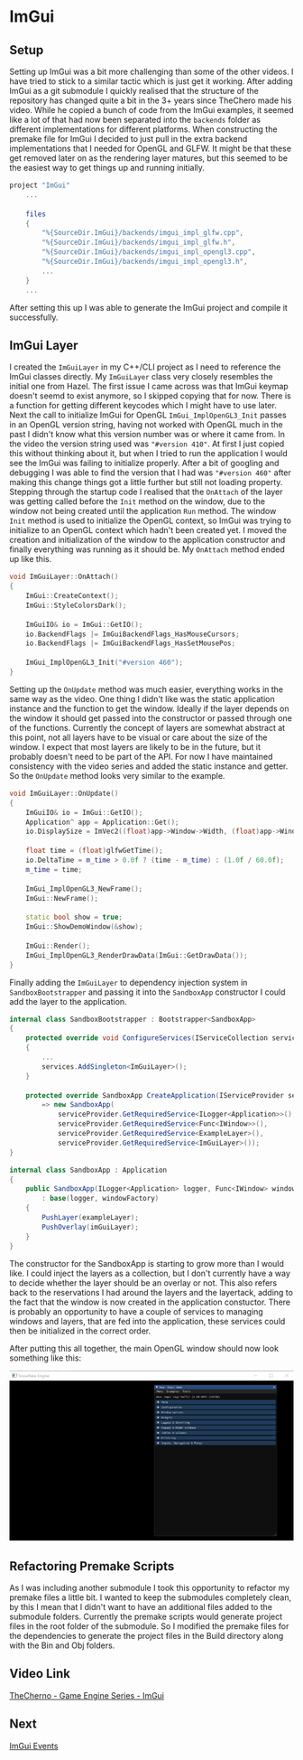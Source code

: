 # ImGui

## Setup

Setting up ImGui was a bit more challenging than some of the other videos. I have tried to stick to a similar tactic which is just get it working. After adding ImGui as a git submodule I quickly realised that the structure of the repository has changed quite a bit in the 3+ years since TheChero made his video. While he copied a bunch of code from the ImGui examples, it seemed like a lot of that had now been separated into the `backends` folder as different implementations for different platforms. When constructing the premake file for ImGui I decided to just pull in the extra backend implementations that I needed for OpenGL and GLFW. It might be that these get removed later on as the rendering layer matures, but this seemed to be the easiest way to get things up and running initially.

```lua
project "ImGui"
	...

    files
	{
		"%{SourceDir.ImGui}/backends/imgui_impl_glfw.cpp",
		"%{SourceDir.ImGui}/backends/imgui_impl_glfw.h",
		"%{SourceDir.ImGui}/backends/imgui_impl_opengl3.cpp",
		"%{SourceDir.ImGui}/backends/imgui_impl_opengl3.h",
		...
	}
    ...
```

After setting this up I was able to generate the ImGui project and compile it successfully.

## ImGui Layer

I created the `ImGuiLayer` in my C++/CLI project as I need to reference the ImGui classes directly. My `ImGuiLayer` class very closely resembles the initial one from Hazel. The first issue I came across was that ImGui keymap doesn't seemd to exist anymore, so I skipped copying that for now. There is a function for getting different keycodes which I might have to use later. Next the call to initialize ImGui for OpenGL `ImGui_ImplOpenGL3_Init` passes in an OpenGL version string, having not worked with OpenGL much in the past I didn't know what this version number was or where it came from. In the video the version string used was `"#version 410"`. At first I just copied this without thinking about it, but when I tried to run the application I would see the ImGui was failing to initialize properly. After a bit of googling and debugging I was able to find the version that I had was `"#version 460"` after making this change things got a little further but still not loading property. Stepping through the startup code I realised that the `OnAttach` of the layer was getting called before the `Init` method on the window, due to the window not being created until the application `Run` method. The window `Init` method is used to initialize the OpenGL context, so ImGui was trying to initialize to an OpenGL context which hadn't been created yet. I moved the creation and initialization of the window to the application constructor and finally everything was running as it should be. My `OnAttach` method ended up like this.

```cpp
void ImGuiLayer::OnAttach()
{	
	ImGui::CreateContext();
	ImGui::StyleColorsDark();

	ImGuiIO& io = ImGui::GetIO();
	io.BackendFlags |= ImGuiBackendFlags_HasMouseCursors;
	io.BackendFlags |= ImGuiBackendFlags_HasSetMousePos;

	ImGui_ImplOpenGL3_Init("#version 460");
}
```

Setting up the `OnUpdate` method was much easier, everything works in the same way as the video. One thing I didn't like was the static application instance and the function to get the window. Ideally if the layer depends on the window it should get passed into the constructor or passed through one of the functions. Currently the concept of layers are somewhat abstract at this point, not all layers have to be visual or care about the size of the window. I expect that most layers are likely to be in the future, but it probably doesn't need to be part of the API. For now I have maintained consistency with the video series and added the static instance and getter. So the `OnUpdate` method looks very similar to the example.

```cpp
void ImGuiLayer::OnUpdate()
{
	ImGuiIO& io = ImGui::GetIO();
	Application^ app = Application::Get();
	io.DisplaySize = ImVec2((float)app->Window->Width, (float)app->Window->Height);

	float time = (float)glfwGetTime();
	io.DeltaTime = m_time > 0.0f ? (time - m_time) : (1.0f / 60.0f);
	m_time = time;

	ImGui_ImplOpenGL3_NewFrame();
	ImGui::NewFrame();

	static bool show = true;
	ImGui::ShowDemoWindow(&show);

	ImGui::Render();
	ImGui_ImplOpenGL3_RenderDrawData(ImGui::GetDrawData());
}
```

Finally adding the `ImGuiLayer` to dependency injection system in `SandboxBootstrapper` and passing it into the `SandboxApp` constructor I could add the layer to the application.

```cs
internal class SandboxBootstrapper : Bootstrapper<SandboxApp>
{
    protected override void ConfigureServices(IServiceCollection services)
    {
        ...
        services.AddSingleton<ImGuiLayer>();
    }

    protected override SandboxApp CreateApplication(IServiceProvider serviceProvider) 
        => new SandboxApp(
            serviceProvider.GetRequiredService<ILogger<Application>>(), 
            serviceProvider.GetRequiredService<Func<IWindow>>(),
            serviceProvider.GetRequiredService<ExampleLayer>(),
            serviceProvider.GetRequiredService<ImGuiLayer>());
}
```
```cs
internal class SandboxApp : Application
{
    public SandboxApp(ILogger<Application> logger, Func<IWindow> windowFactory, ExampleLayer exampleLayer, ImGuiLayer imGuiLayer)
        : base(logger, windowFactory) 
    {
        PushLayer(exampleLayer);
        PushOverlay(imGuiLayer);
    }
}
```
The constructor for the SandboxApp is starting to grow more than I would like. I could inject the layers as a collection, but I don't currently have a way to decide whether the layer should be an overlay or not. This also refers back to the reservations I had around the layers and the layertack, adding to the fact that the window is now created in the application constuctor. There is probably an opportunity to have a couple of services to managing windows and layers, that are fed into the application, these services could then be initialized in the correct order.

After putting this all together, the main OpenGL window should now look something like this:

![ImGui](https://github.com/ChrisVicary/Snowflake/blob/main/Documentation/Blog/Images/12-ImGui-01.png "ImGui")

## Refactoring Premake Scripts

As I was including another submodule I took this opportunity to refactor my premake files a little bit. I wanted to keep the submodules completely clean, by this I mean that I didn't want to have an additional files added to the submodule folders. Currently the premake scripts would generate project files in the root folder of the submodule. So I modified the premake files for the dependencies to generate the project files in the Build directory along with the Bin and Obj folders.

## Video Link

[TheCherno - Game Engine Series - ImGui](https://www.youtube.com/watch?v=r74WxFMIEdU&list=PLlrATfBNZ98dC-V-N3m0Go4deliWHPFwT&index=15&ab_channel=TheCherno)

## Next
[ImGui Events](https://github.com/ChrisVicary/Snowflake/blob/main/Documentation/Blog/13-ImGuiEvents.md)